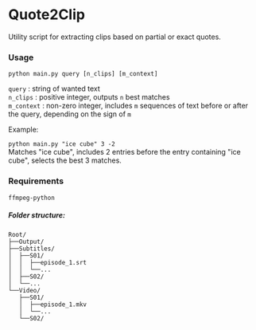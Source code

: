 # Quote2Clip
Utility script for extracting clips based on partial or exact quotes.


### Usage
`python main.py query [n_clips] [m_context]`

`query` : string of wanted text <br/>
`n_clips` : positive integer, outputs `n` best matches <br/>
`m_context` : non-zero integer, includes `m` sequences of text before or after the query, depending on the sign of `m` <br/>

Example:

```python main.py "ice cube" 3 -2``` <br/>
Matches "ice cube", includes 2 entries before the entry containing "ice cube", selects the best 3 matches.

### Requirements
`ffmpeg-python`

##### Folder structure:
```
Root/
├──Output/
├──Subtitles/
│  ├──S01/
│  │  ├──episode_1.srt
│  │  └──... 
│  ├──S02/
│  └──... 
└──Video/
   ├──S01/
   │  ├──episode_1.mkv
   │  └──...
   └──S02/ 
   ```
